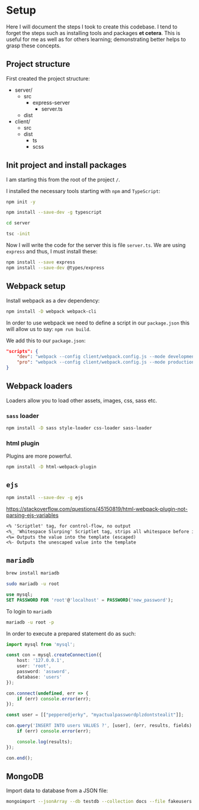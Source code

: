# Setup

Here I will document the steps I took to create this codebase. I tend to forget the steps such as installing tools and packages **et cetera**. This is useful for me as well as for others learning; demonstrating better helps to grasp these concepts.

## Project structure

First created the project structure:

- server/
    - src
        - express-server
            - server.ts
    - dist
- client/
    - src
    - dist
        - ts
        - scss

## Init project and install packages

I am starting this from the root of the project `/`.

I installed the necessary tools starting with `npm` and `TypeScript`:

```bash
npm init -y

npm install --save-dev -g typescript

cd server

tsc -init
```

Now I will write the code for the server this is file `server.ts`. We are using `express` and thus, I must install these:

```bash
npm install --save express
npm install --save-dev @types/express
```

## Webpack setup

Install webpack as a dev dependency:

```bash
npm install -D webpack webpack-cli
```
In order to use webpack we need to define a script in our `package.json` this will allow us to say: `npm run build`.

We add this to our `package.json`:


```json
"scripts": {
    "dev": "webpack --config client/webpack.config.js --mode development",
    "pro": "webpack --config client/webpack.config.js --mode production --env.production"
}
```

## Webpack loaders

Loaders allow you to load other assets, images, css, sass etc.

### `sass` loader

```bash
npm install -D sass style-loader css-loader sass-loader
```

### html plugin

Plugins are more powerful.

```bash
npm install -D html-webpack-plugin
```

## `ejs`

```bash
npm install --save-dev -g ejs
```

https://stackoverflow.com/questions/45150819/html-webpack-plugin-not-parsing-ejs-variables

```txt
<% 'Scriptlet' tag, for control-flow, no output
<%_ 'Whitespace Slurping' Scriptlet tag, strips all whitespace before it
<%= Outputs the value into the template (escaped)
<%- Outputs the unescaped value into the template
```

## `mariadb`

```bash
brew install mariadb

sudo mariadb -u root
```

```sql
use mysql;
SET PASSWORD FOR 'root'@'localhost' = PASSWORD('new_password');
```

To login to `mariadb`

```bash
mariadb -u root -p
```

In order to execute a prepared statement do as such:

```ts
import mysql from 'mysql';

const con = mysql.createConnection({
    host: '127.0.0.1',
    user: 'root',
    password: 'assword',
    database: 'users'
});

con.connect(undefined, err => {
    if (err) console.error(err);
});

const user = [["pepperedjerky", "myactualpasswordplzdontstealit"]];

con.query('INSERT INTO users VALUES ?', [user], (err, results, fields) => {
    if (err) console.error(err);

    console.log(results);
});

con.end();
```

## MongoDB

Import data to database from a JSON file:

```bash
mongoimport --jsonArray --db testdb --collection docs --file fakeusers.json
```